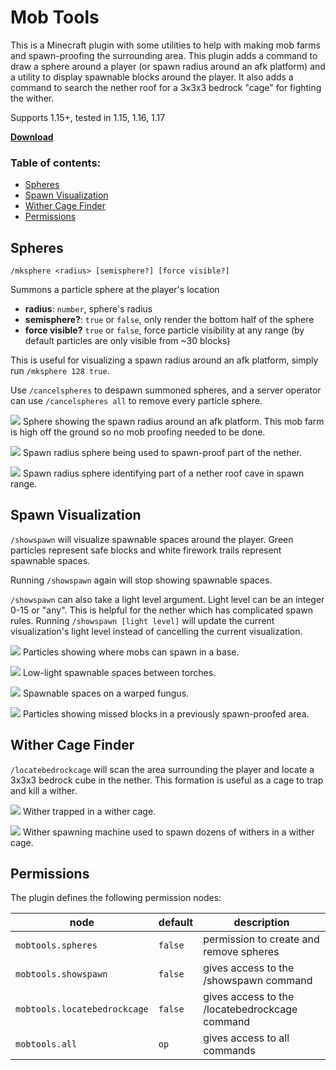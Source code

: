 # Mob Tools

This is a Minecraft plugin with some utilities to help with making mob farms and spawn-proofing the surrounding area.
This plugin adds a command to draw a sphere around a player (or spawn radius around an afk platform) and a utility to
display spawnable blocks around the player. It also adds a command to search the nether roof for a 3x3x3 bedrock "cage"
for fighting the wither.

Supports 1.15+, tested in 1.15, 1.16, 1.17

[**Download**](https://github.com/jeremy-rifkin/MinecraftMobTools/raw/master/out/artifacts/MobTools_jar/MobTools.jar)

### Table of contents:
- [Spheres](#spheres)
- [Spawn Visualization](#spawn-visualization)
- [Wither Cage Finder](#wither-cage-finder)
- [Permissions](#permissions)

## Spheres

`/mksphere <radius> [semisphere?] [force visible?]`

Summons a particle sphere at the player's location

- **radius**: `number`, sphere's radius
- **semisphere?**: `true` or `false`, only render the bottom half of the sphere
- **force visible?** `true` or `false`, force particle visibility at any range (by default particles are only visible from ~30 blocks)

This is useful for visualizing a spawn radius around an afk platform, simply run `/mksphere 128 true`.

Use `/cancelspheres` to despawn summoned spheres, and a server operator can use `/cancelspheres all` to remove every particle sphere.

![](screenshots/jpg/2020-12-10_19.13.57.jpg)
Sphere showing the spawn radius around an afk platform. This mob farm is high off the ground so no mob proofing needed to be done.

![](screenshots/jpg/2020-12-10_23.06.05.jpg)
Spawn radius sphere being used to spawn-proof part of the nether.

![](screenshots/jpg/2020-12-10_23.15.59.jpg)
Spawn radius sphere identifying part of a nether roof cave in spawn range.


## Spawn Visualization

`/showspawn` will visualize spawnable spaces around the player. Green particles represent safe blocks and white firework trails represent spawnable spaces.

Running `/showspawn` again will stop showing spawnable spaces.

`/showspawn` can also take a light level argument. Light level can be an integer 0-15 or "any". This is helpful for the nether which has complicated spawn rules. Running `/showspawn [light level]` will update the current visualization's light level instead of cancelling the current visualization.

![](screenshots/jpg/2020-12-20_16.59.39.jpg)
Particles showing where mobs can spawn in a base.

![](screenshots/jpg/2020-12-20_16.59.27.jpg)
Low-light spawnable spaces between torches.

![](screenshots/jpg/2020-12-15_17.47.48.jpg)
Spawnable spaces on a warped fungus.

![](screenshots/jpg/2020-12-15_17.57.12.jpg)
Particles showing missed blocks in a previously spawn-proofed area.

## Wither Cage Finder

`/locatebedrockcage` will scan the area surrounding the player and locate a 3x3x3 bedrock cube in the nether. This formation is useful as a cage to trap and kill a wither.

![](screenshots/jpg/2020-12-20_16.40.36.jpg)
Wither trapped in a wither cage.

![](screenshots/jpg/2020-12-19_18.18.20.jpg)
Wither spawning machine used to spawn dozens of withers in a wither cage.

## Permissions

The plugin defines the following permission nodes:

| node | default | description |
-- | -- | --
`mobtools.spheres` | `false` | permission to create and remove spheres
`mobtools.showspawn` | `false` | gives access to the /showspawn command
`mobtools.locatebedrockcage` | `false` | gives access to the /locatebedrockcage command
`mobtools.all` | `op` | gives access to all commands
